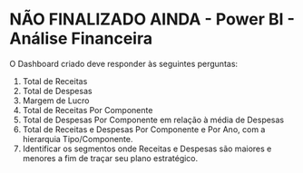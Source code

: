 # NÃO FINALIZADO AINDA - Power BI - Análise Financeira

O Dashboard criado deve responder às seguintes perguntas:


1. Total de Receitas
2. Total de Despesas
3. Margem de Lucro
4. Total de Receitas Por Componente
5. Total de Despesas Por Componente em relação à média de Despesas
6. Total  de  Receitas e  Despesas Por  Componente  e  Por  Ano, com  a  hierarquia Tipo/Componente.
7.  Identificar os segmentos onde Receitas e Despesas são maiores e menores a fim de traçar seu plano estratégico.